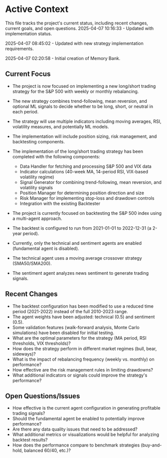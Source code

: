 # Active Context

This file tracks the project's current status, including recent changes, current goals, and open questions.
2025-04-07 10:16:33 - Updated with implementation status.

2025-04-07 08:45:02 - Updated with new strategy implementation requirements.

2025-04-07 02:20:58 - Initial creation of Memory Bank.

## Current Focus

* The project is now focused on implementing a new long/short trading strategy for the S&P 500 with weekly or monthly rebalancing.
* The new strategy combines trend-following, mean reversion, and optional ML signals to decide whether to be long, short, or neutral in each period.
* The strategy will use multiple indicators including moving averages, RSI, volatility measures, and potentially ML models.
* The implementation will include position sizing, risk management, and backtesting components.
* The implementation of the long/short trading strategy has been completed with the following components:
  - Data Handler for fetching and processing S&P 500 and VIX data
  - Indicator calculations (40-week MA, 14-period RSI, VIX-based volatility regime)
  - Signal Generator for combining trend-following, mean reversion, and volatility signals
  - Position Manager for determining position direction and size
  - Risk Manager for implementing stop-loss and drawdown controls
  - Integration with the existing Backtester


* The project is currently focused on backtesting the S&P 500 index using a multi-agent approach.
* The backtest is configured to run from 2021-01-01 to 2022-12-31 (a 2-year period).
* Currently, only the technical and sentiment agents are enabled (fundamental agent is disabled).
* The technical agent uses a moving average crossover strategy (SMA50/SMA200).
* The sentiment agent analyzes news sentiment to generate trading signals.

## Recent Changes

* The backtest configuration has been modified to use a reduced time period (2021-2022) instead of the full 2010-2023 range.
* The agent weights have been adjusted: technical (0.5) and sentiment (0.5).
* Some validation features (walk-forward analysis, Monte Carlo simulations) have been disabled for initial testing.
* What are the optimal parameters for the strategy (MA period, RSI thresholds, VIX thresholds)?
* How does the strategy perform in different market regimes (bull, bear, sideways)?
* What is the impact of rebalancing frequency (weekly vs. monthly) on performance?
* How effective are the risk management rules in limiting drawdowns?
* What additional indicators or signals could improve the strategy's performance?


## Open Questions/Issues

* How effective is the current agent configuration in generating profitable trading signals?
* Should the fundamental agent be enabled to potentially improve performance?
* Are there any data quality issues that need to be addressed?
* What additional metrics or visualizations would be helpful for analyzing backtest results?
* How does the performance compare to benchmark strategies (buy-and-hold, balanced 60/40, etc.)?